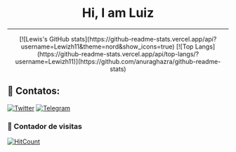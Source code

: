 <h1 align="center" > Hi, I am Luiz</h1>
<hr/>
<div align="center">
[![Lewis's GitHub stats](https://github-readme-stats.vercel.app/api?username=Lewizh11&theme=nord&show_icons=true)
[![Top Langs](https://github-readme-stats.vercel.app/api/top-langs/?username=Lewizh11)](https://github.com/anuraghazra/github-readme-stats)
</div>

## 🔗 Contatos:

[![Twitter](https://img.shields.io/badge/--twitter?label=Twitter&logo=Twitter&style=social)](https://twitter.com/Luizh11_)
[![Telegram](https://img.shields.io/badge/Telegram-ShuseiKagari-blue)](https://t.me/ShuseiKagari)

### 👀 Contador de visitas
[![HitCount](http://hits.dwyl.com/Lewizh11/Lewizh11.svg)](http://hits.dwyl.com/Lewizh11/Lewizh11)
